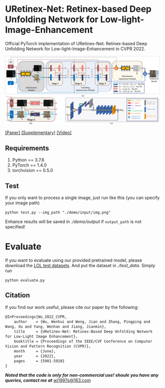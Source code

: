 # URetinex-Net: Retinex-based Deep Unfolding Network for Low-light-Image-Enhancement
Official PyTorch implementation of URetinex-Net: Retinex-based Deep Unfolding Network for Low-light-Image-Enhancement in CVPR 2022.

![图片](./figure/framework.png)


[[Paper]](https://openaccess.thecvf.com/content/CVPR2022/papers/Wu_URetinex-Net_Retinex-Based_Deep_Unfolding_Network_for_Low-Light_Image_Enhancement_CVPR_2022_paper.pdf)
[[Supplementary]](https://openaccess.thecvf.com/content/CVPR2022/supplemental/Wu_URetinex-Net_Retinex-Based_Deep_CVPR_2022_supplemental.pdf)
[[Video]](https://www.youtube.com/watch?v=MJZ5HT1jGrA)
## Requirements
  1. Python == 3.7.6
  2. PyTorch == 1.4.0
  3. torchvision == 0.5.0

## Test

If you only want to process a single image, just run like this (you can specify your image path)
```
python test.py --img_path "./demo/input/img.png"
```

Enhance results will be saved in *./demo/output* if `output_path` is not specified!

# Evaluate

If you want to evaluate using our provided pretrained model, please download the [LOL test datasets](https://daooshee.github.io/BMVC2018website/). And put the dataset in *./test_data*.
Simply run 
```
python evaluate.py
```

## Citation

If you find our work useful, please cite our paper by the following:
```
@InProceedings{Wu_2022_CVPR,
    author    = {Wu, Wenhui and Weng, Jian and Zhang, Pingping and Wang, Xu and Yang, Wenhan and Jiang, Jianmin},
    title     = {URetinex-Net: Retinex-Based Deep Unfolding Network for Low-Light Image Enhancement},
    booktitle = {Proceedings of the IEEE/CVF Conference on Computer Vision and Pattern Recognition (CVPR)},
    month     = {June},
    year      = {2022},
    pages     = {5901-5910}
}
```
***Noted that the code is only for non-commercial use! shoule you have any queries, contact me at***  wj1997s@163.com
